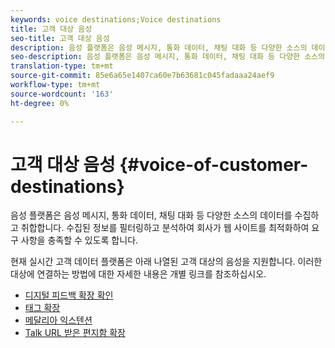 ```yaml
---
keywords: voice destinations;Voice destinations
title: 고객 대상 음성
seo-title: 고객 대상 음성
description: 음성 플랫폼은 음성 메시지, 통화 데이터, 채팅 대화 등 다양한 소스의 데이터를 수집하고 취합합니다. 수집된 정보를 필터링하고 분석하여 회사가 웹 사이트를 최적화하여 요구 사항을 충족할 수 있도록 합니다.
seo-description: 음성 플랫폼은 음성 메시지, 통화 데이터, 채팅 대화 등 다양한 소스의 데이터를 수집하고 취합합니다. 수집된 정보를 필터링하고 분석하여 회사가 웹 사이트를 최적화하여 요구 사항을 충족할 수 있도록 합니다.
translation-type: tm+mt
source-git-commit: 85e6a65e1407ca60e7b63681c045fadaaa24aef9
workflow-type: tm+mt
source-wordcount: '163'
ht-degree: 0%

---
```



# 고객 대상 음성 {#voice-of-customer-destinations}

음성 플랫폼은 음성 메시지, 통화 데이터, 채팅 대화 등 다양한 소스의 데이터를 수집하고 취합합니다. 수집된 정보를 필터링하고 분석하여 회사가 웹 사이트를 최적화하여 요구 사항을 충족할 수 있도록 합니다.

현재 실시간 고객 데이터 플랫폼은 아래 나열된 고객 대상의 음성을 지원합니다. 이러한 대상에 연결하는 방법에 대한 자세한 내용은 개별 링크를 참조하십시오.

- [디지털 피드백 확장 확인](./confirmit-digital-feedback.md)
- [태그 확장](./invoca.md)
- [메달리아 익스텐션](./medallia.md)
- [Talk URL 받은 편지함 확장](./talkurl.md)
